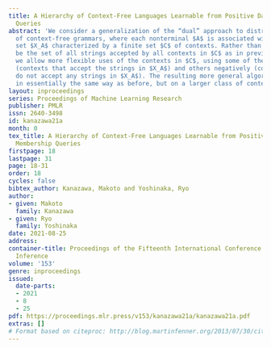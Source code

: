 ```yaml
---
title: A Hierarchy of Context-Free Languages Learnable from Positive Data and Membership
  Queries
abstract: 'We consider a generalization of the “dual” approach to distributional learning
  of context-free grammars, where each nonterminal $A$ is associated with a string
  set $X_A$ characterized by a finite set $C$ of contexts. Rather than letting $X_A$
  be the set of all strings accepted by all contexts in $C$ as in previous works,
  we allow more flexible uses of the contexts in $C$, using some of them positively
  (contexts that accept the strings in $X_A$) and others negatively (contexts that
  do not accept any strings in $X_A$). The resulting more general algorithm works
  in essentially the same way as before, but on a larger class of context-free languages. '
layout: inproceedings
series: Proceedings of Machine Learning Research
publisher: PMLR
issn: 2640-3498
id: kanazawa21a
month: 0
tex_title: A Hierarchy of Context-Free Languages Learnable from Positive Data and
  Membership Queries
firstpage: 18
lastpage: 31
page: 18-31
order: 18
cycles: false
bibtex_author: Kanazawa, Makoto and Yoshinaka, Ryo
author:
- given: Makoto
  family: Kanazawa
- given: Ryo
  family: Yoshinaka
date: 2021-08-25
address:
container-title: Proceedings of the Fifteenth International Conference on Grammatical
  Inference
volume: '153'
genre: inproceedings
issued:
  date-parts:
  - 2021
  - 8
  - 25
pdf: https://proceedings.mlr.press/v153/kanazawa21a/kanazawa21a.pdf
extras: []
# Format based on citeproc: http://blog.martinfenner.org/2013/07/30/citeproc-yaml-for-bibliographies/
---
```

